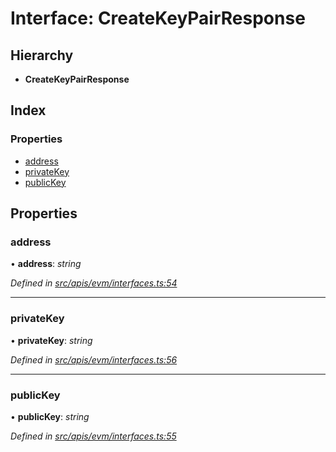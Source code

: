 # Interface: CreateKeyPairResponse

## Hierarchy

- **CreateKeyPairResponse**

## Index

### Properties

- [address](evm_interfaces.createkeypairresponse#address)
- [privateKey](evm_interfaces.createkeypairresponse#privatekey)
- [publicKey](evm_interfaces.createkeypairresponse#publickey)

## Properties

### address

• **address**: _string_

_Defined in [src/apis/evm/interfaces.ts:54](https://github.com/chain4travel/caminojs/blob/3883166/src/apis/evm/interfaces.ts#L54)_

---

### privateKey

• **privateKey**: _string_

_Defined in [src/apis/evm/interfaces.ts:56](https://github.com/chain4travel/caminojs/blob/3883166/src/apis/evm/interfaces.ts#L56)_

---

### publicKey

• **publicKey**: _string_

_Defined in [src/apis/evm/interfaces.ts:55](https://github.com/chain4travel/caminojs/blob/3883166/src/apis/evm/interfaces.ts#L55)_
